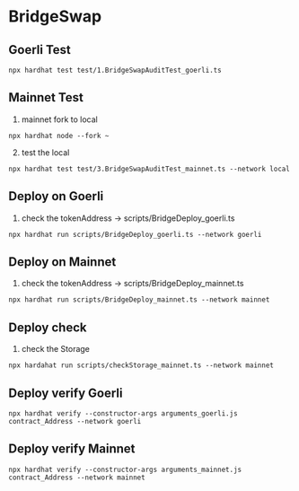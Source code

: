 # BridgeSwap

## Goerli Test

```shell
npx hardhat test test/1.BridgeSwapAuditTest_goerli.ts
```

## Mainnet Test
    
1. mainnet fork to local
```shell
npx hardhat node --fork ~
```

2. test the local
```shell
npx hardhat test test/3.BridgeSwapAuditTest_mainnet.ts --network local
```

## Deploy on Goerli
1. check the tokenAddress -> scripts/BridgeDeploy_goerli.ts
```shell
npx hardhat run scripts/BridgeDeploy_goerli.ts --network goerli
```


## Deploy on Mainnet
1. check the tokenAddress -> scripts/BridgeDeploy_mainnet.ts
```shell
npx hardhat run scripts/BridgeDeploy_mainnet.ts --network mainnet
```


## Deploy check
1. check the Storage
```shell
npx hardahat run scripts/checkStorage_mainnet.ts --network mainnet
```


## Deploy verify Goerli
```shell
npx hardhat verify --constructor-args arguments_goerli.js contract_Address --network goerli
```

## Deploy verify Mainnet
```shell
npx hardhat verify --constructor-args arguments_mainnet.js contract_Address --network mainnet
```